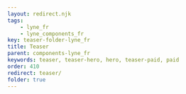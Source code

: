 ```yaml
---
layout: redirect.njk
tags: 
    - lyne_fr
    - lyne_components_fr
key: teaser-folder-lyne_fr
title: Teaser
parent: components-lyne_fr
keywords: teaser, teaser-hero, hero, teaser-paid, paid
order: 410
redirect: teaser/
folder: true
---
```

